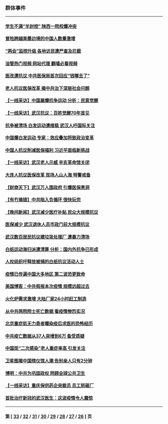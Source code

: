 ### 群体事件
---
#### [学生不满“半封控” 陕西一院校爆冲突](../../pages/ncid279/n13946647.md?03190445) 
#### [冒险跨越美墨边境的中国人数量激增](../../pages/ncid279/n13946742.md?03190445) 
#### [“两会”监控升级 各地访民遭严查及拦截](../../pages/ncid279/n13942702.md?03190445) 
#### [油管热门视频 网站代理 翻墙必看视频](http://138.2.39.72:81/youtube.html?epic-marker?03190445)
#### [医改遭抗议 中共医保局首次回应“钱哪去了”](../../pages/ncid279/n13938290.md?03190445) 
#### [老人抗议医保改革 揭中共治下深层社会问题](../../pages/ncid279/n13934963.md?03190445) 
#### [【一线采访】中国屡爆抗争运动 分析：民意觉醒](../../pages/ncid279/n13934024.md?03190445) 
#### [【一线采访】武汉抗议：百姓觉醒70年首见](../../pages/ncid279/n13931265.md?03190445) 
#### [抗争被清场 白发运动遭维稳 武汉人吁国际关注](../../pages/ncid279/n13931147.md?03190445) 
#### [中国爆白发运动 专家：效应叠加将致政治变革](../../pages/ncid279/n13931004.md?03190445) 
#### [中国人抗议削减医保福利 习近平面临新挑战](../../pages/ncid279/n13930530.md?03190445) 
#### [【一线采访】武汉老人示威 辛亥革命馆关闭](../../pages/ncid279/n13930368.md?03190445) 
#### [大连人抗议医保改革 现场人山人海 特警戒备](../../pages/ncid279/n13930248.md?03190445) 
#### [【财商天下】武汉万人围政府 引爆医保黑洞](../../pages/ncid279/n13927281.md?03190445) 
#### [【有冇搞错】中共陷入负循环 很快玩完](../../pages/ncid279/n13926140.md?03190445) 
#### [【晚间新闻】武汉减少医疗补贴 民众大规模抗议](../../pages/ncid279/n13925524.md?03190445) 
#### [医保减少 武汉退休人员市政门前大规模抗议](../../pages/ncid279/n13925389.md?03190445) 
#### [武汉数百居民抗议建垃圾处理厂 遭暴力清场](../../pages/ncid279/n13922269.md?03190445) 
#### [白纸运动海归派遭清算 分析：国内外抗争已形成](../../pages/ncid279/n13919416.md?03190445) 
#### [人权组织吁释放被捕的白纸抗议活动人士](../../pages/ncid279/n13917517.md?03190445) 
#### [疫情已传遍中国大多地区 第二波恐更致命](../../pages/ncid279/n13914332.md?03190445) 
#### [美国博客：中共假报本次疫情 规模远超过去](../../pages/ncid279/n13912604.md?03190445) 
#### [火化炉需求激增 大陆厂家24小时赶工制造](../../pages/ncid279/n13912205.md?03190445) 
#### [从中共两院院士死亡数据 看疫情惨烈实况](../../pages/ncid279/n13910619.md?03190445) 
#### [北京重症肌无力患者曝染疫后求医的恐怖经历](../../pages/ncid279/n13909480.md?03190445) 
#### [中共疫亡数据从37人突增到6万 备受质疑](../../pages/ncid279/n13907051.md?03190445) 
#### [中国现“二次感染”老人重症率高 引发关注](../../pages/ncid279/n13906493.md?03190445) 
#### [卫星图揭中国殡仪馆人潮 告别亲人只有2分钟](../../pages/ncid279/n13904053.md?03190445) 
#### [博明：中共为巩固政权 罔顾全球公共卫生](../../pages/ncid279/n13901752.md?03190445) 
#### [【一线采访】重庆保供药企突裁员 员工怒砸厂](../../pages/ncid279/n13901673.md?03190445) 
#### [首批治疗新冠的武汉医生：这波疫情令人震惊](../../pages/ncid279/n13900313.md?03190445) 

---
#### 第 [ [33](./33.md?03190445) / [32](./32.md?03190445) / [31](./31.md?03190445) / [30](./30.md?03190445) / [29](./29.md?03190445) / [28](./28.md?03190445) / [27](./27.md?03190445) / [26](./26.md?03190445) ] 页
